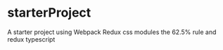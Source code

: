 # starterProject
A starter project using Webpack Redux css modules the 62.5% rule and redux typescript
